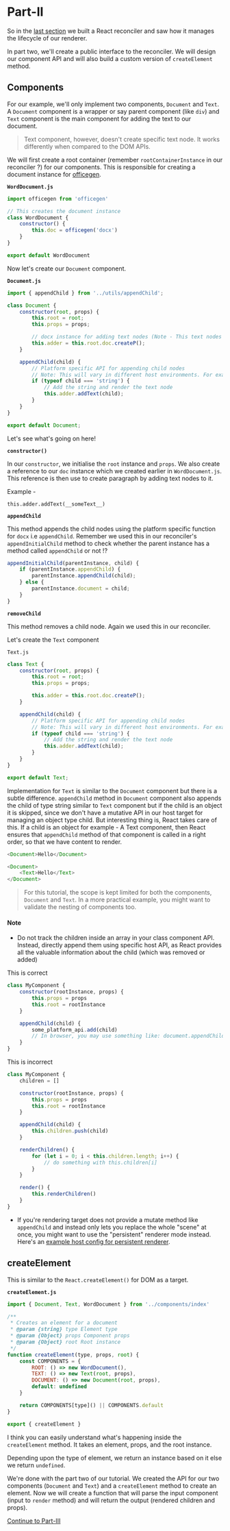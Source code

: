 # Part-II

So in the [last section](./part-one.md) we built a React reconciler and saw how it manages the lifecycle of our renderer.

In part two, we'll create a public interface to the reconciler. We will design our component API and will also build a custom version
of `createElement` method.

## Components

For our example, we'll only implement two components, `Document` and `Text`. A `Document` component is a wrapper or say parent
component (like `div`) and `Text` component is the main component for adding the text to our document.

> Text component, however, doesn't create specific text node. It works differently when compared to the DOM APIs.

We will first create a root container (remember `rootContainerInstance` in our reconciler ?) for our components. This is responsible
for creating a document instance for [officegen](https://github.com/Ziv-Barber/officegen).

**`WordDocument.js`**

```js
import officegen from 'officegen'

// This creates the document instance
class WordDocument {
	constructor() {
		this.doc = officegen('docx')
	}
}

export default WordDocument
```

Now let's create our `Document` component.

**`Document.js`**

```js
import { appendChild } from '../utils/appendChild';

class Document {
	constructor(root, props) {
		this.root = root;
		this.props = props;

		// docx instance for adding text nodes (Note - This text nodes are different when compared to DOM)
		this.adder = this.root.doc.createP();
	}

	appendChild(child) {
		// Platform specific API for appending child nodes
		// Note: This will vary in different host environments. For example - In browser, you might use document.appendChild(child)
		if (typeof child === 'string') {
			// Add the string and render the text node
			this.adder.addText(child);
		}
	}
}

export default Document;

```

Let's see what's going on here!

**`constructor()`**

In our `constructor`, we initialise the `root` instance and `props`. We also create a reference to our `doc` instance which we created earlier in `WordDocument.js`. This reference is then
use to create paragraph by adding text nodes to it.

Example -

```
this.adder.addText(__someText__)
```

**`appendChild`**

This method appends the child nodes using the platform specific function for `docx` i.e `appendChild`. Remember we used this in our reconciler's `appendInitialChild` method to check whether the
parent instance has a method called `appendChild` or not !?

```js
appendInitialChild(parentInstance, child) {
	if (parentInstance.appendChild) {
		parentInstance.appendChild(child);
	} else {
		parentInstance.document = child;
	}
}
```

**`removeChild`**

This method removes a child node. Again we used this in our reconciler.

Let's create the `Text` component

`Text.js`

```js
class Text {
	constructor(root, props) {
		this.root = root;
		this.props = props;

		this.adder = this.root.doc.createP();
	}

	appendChild(child) {
		// Platform specific API for appending child nodes
		// Note: This will vary in different host environments. For example - In browser, you might use document.appendChild(child)
		if (typeof child === 'string') {
			// Add the string and render the text node
			this.adder.addText(child);
		}
	}
}

export default Text;

```

Implementation for `Text` is similar to the `Document` component but there is a subtle difference. `appendChild` method in `Document` component also appends the child of type string similar to `Text` component but if the child is an object it is skipped, since we don't have a mutative API in our host target for managing an object type child. But interesting thing is, React takes care of this. If a child is an object for example - A Text component, then React ensures that `appendChild` method of that component is called in a right order, so that we have content to render.

```js
<Document>Hello</Document>
```

```js
<Document>
	<Text>Hello</Text>
</Document>
```

> For this tutorial, the scope is kept limited for both the components, `Document` and `Text`. In a more practical example, you might want to validate the nesting of components too.


#### Note

- Do not track the children inside an array in your class component API. Instead, directly append them using specific host API, as React provides all the valuable information about the child (which was removed or added)

This is correct

```js
class MyComponent {
	constructor(rootInstance, props) {
		this.props = props
		this.root = rootInstance
	}

	appendChild(child) {
		some_platform_api.add(child)
		// In browser, you may use something like: document.appendChild(child)
	}
}
```

This is incorrect

```js
class MyComponent {
	children = []

	constructor(rootInstance, props) {
		this.props = props
		this.root = rootInstance
	}

	appendChild(child) {
		this.children.push(child)
	}

	renderChildren() {
		for (let i = 0; i < this.children.length; i++) {
			// do something with this.children[i]
		}
	}

	render() {
		this.renderChildren()
	}
}
```

- If you're rendering target does not provide a mutate method like `appendChild` and instead only lets you replace the whole "scene" at once, you might want to use the "persistent" renderer mode instead. Here's an [example host config for persistent renderer](https://github.com/facebook/react/blob/master/packages/react-native-renderer/src/ReactFabricHostConfig.js).

## createElement

This is similar to the `React.createElement()` for DOM as a target.

**`createElement.js`**

```js
import { Document, Text, WordDocument } from '../components/index'

/**
 * Creates an element for a document
 * @param {string} type Element type
 * @param {Object} props Component props
 * @param {Object} root Root instance
 */
function createElement(type, props, root) {
	const COMPONENTS = {
		ROOT: () => new WordDocument(),
		TEXT: () => new Text(root, props),
		DOCUMENT: () => new Document(root, props),
		default: undefined
	}

	return COMPONENTS[type]() || COMPONENTS.default
}

export { createElement }
```

I think you can easily understand what's happening inside the `createElement` method. It takes an element, props, and the root instance.

Depending upon the type of element, we return an instance based on it else we return `undefined`.

We're done with the part two of our tutorial. We created the API for our two components (`Document` and `Text`) and a `createElement` method to create an element. Now we will create a function that will parse the input component (input to `render` method) and will return the output (rendered children and props).

[Continue to Part-III](./part-three.md)
